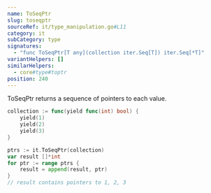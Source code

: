 ```yaml
---
name: ToSeqPtr
slug: toseqptr
sourceRef: it/type_manipulation.go#L11
category: it
subCategory: type
signatures:
  - "func ToSeqPtr[T any](collection iter.Seq[T]) iter.Seq[*T]"
variantHelpers: []
similarHelpers:
  - core#type#toptr
position: 240
---
```


ToSeqPtr returns a sequence of pointers to each value.

```go
collection := func(yield func(int) bool) {
    yield(1)
    yield(2)
    yield(3)
}

ptrs := it.ToSeqPtr(collection)
var result []*int
for ptr := range ptrs {
    result = append(result, ptr)
}
// result contains pointers to 1, 2, 3
```